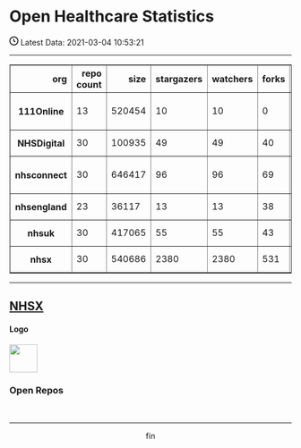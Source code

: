 # Open Healthcare Statistics

<p><svg xmlns="http://www.w3.org/2000/svg" viewBox="0 0 16 16" width="16" height="16"><path fill-rule="evenodd" d="M1.5 8a6.5 6.5 0 1113 0 6.5 6.5 0 01-13 0zM8 0a8 8 0 100 16A8 8 0 008 0zm.5 4.75a.75.75 0 00-1.5 0v3.5a.75.75 0 00.471.696l2.5 1a.75.75 0 00.557-1.392L8.5 7.742V4.75z"></path></svg> Latest Data: 2021-03-04 10:53:21</p>

---

<table border="1" class="dataframe summary">
  <thead>
    <tr style="text-align: right;">
      <th>org</th>
      <th>repo count</th>
      <th>size</th>
      <th>stargazers</th>
      <th>watchers</th>
      <th>forks</th>
      <th>open_issues</th>
      <th>top license</th>
      <th>top language</th>
    </tr>
  </thead>
  <tbody>
    <tr>
      <th>111Online</th>
      <td>13</td>
      <td>520454</td>
      <td>10</td>
      <td>10</td>
      <td>0</td>
      <td>25</td>
      <td>Apache License 2.0</td>
      <td>C#</td>
    </tr>
    <tr>
      <th>NHSDigital</th>
      <td>30</td>
      <td>100935</td>
      <td>49</td>
      <td>49</td>
      <td>40</td>
      <td>200</td>
      <td>MIT License</td>
      <td>Python</td>
    </tr>
    <tr>
      <th>nhsconnect</th>
      <td>30</td>
      <td>646417</td>
      <td>96</td>
      <td>96</td>
      <td>69</td>
      <td>162</td>
      <td>Apache License 2.0</td>
      <td>CSS</td>
    </tr>
    <tr>
      <th>nhsengland</th>
      <td>23</td>
      <td>36117</td>
      <td>13</td>
      <td>13</td>
      <td>38</td>
      <td>79</td>
      <td>MIT License</td>
      <td>Python</td>
    </tr>
    <tr>
      <th>nhsuk</th>
      <td>30</td>
      <td>417065</td>
      <td>55</td>
      <td>55</td>
      <td>43</td>
      <td>58</td>
      <td>MIT License</td>
      <td>HTML</td>
    </tr>
    <tr>
      <th>nhsx</th>
      <td>30</td>
      <td>540686</td>
      <td>2380</td>
      <td>2380</td>
      <td>531</td>
      <td>82</td>
      <td>MIT License</td>
      <td>Python</td>
    </tr>
  </tbody>
</table>

---

## [NHSX](https://github.com/nhsx)

#### Logo

<img src="https://avatars.githubusercontent.com/u/47388472?v=4" width="50"/>

### Open Repos

<div id="NHSX"></div>
<script>
    fetch('github_api/nhsx_repos.json')
        .then(function (response) {
            return response.json();
        })
        .then(function (data) {
            appendData(data);
        })
        .catch(function (err) {
            console.log('error: ' + err);
        });
    function appendData(data) {
        var mainContainer = document.getElementById("NHSX");
        for (var i = 0; i < data.length; i++) {
            var div = document.createElement("div");
            div.innerHTML = data[i].name;
            mainContainer.appendChild(div);
        }
    }
</script>
<br/>

---

<center>fin</center>
